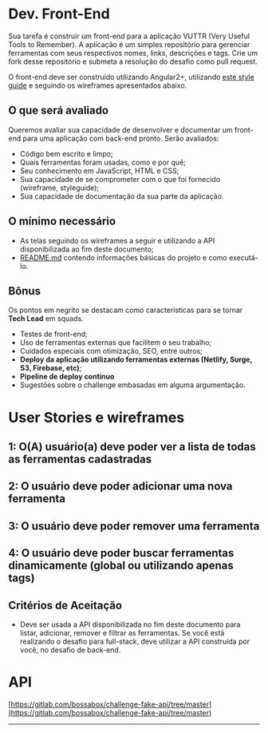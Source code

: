 # Dev. Front-End

Sua tarefa é construir um front-end para a aplicação VUTTR (Very Useful Tools to Remember). A aplicação é um simples repositório para gerenciar ferramentas com seus respectivos nomes, links, descrições e tags. Crie um fork desse repositório e submeta a resolução do desafio como pull request.

O front-end deve ser construído utilizando Angular2+, utilizando [este style guide](https://xd.adobe.com/spec/6a82c840-1813-4b23-6919-2ac91409d104-1cb3/) e seguindo os wireframes apresentados abaixo.

## O que será avaliado

Queremos avaliar sua capacidade de desenvolver e documentar um front-end para uma aplicação com back-end pronto. Serão avaliados:

- Código bem escrito e limpo;
- Quais ferramentas foram usadas, como e por quê;
- Seu conhecimento em JavaScript, HTML e CSS;
- Sua capacidade de se comprometer com o que foi fornecido (wireframe, styleguide);
- Sua capacidade de documentação da sua parte da aplicação.

## O mínimo necessário

- As telas seguindo os wireframes a seguir e utilizando a API disponibilizada ao fim deste documento;
- [README.md](http://readme.md) contendo informações básicas do projeto e como executá-lo.

## Bônus

Os pontos em negrito se destacam como características para se tornar **Tech Lead** em squads.

- Testes de front-end;
- Uso de ferramentas externas que facilitem o seu trabalho;
- Cuidados especiais com otimização, SEO, entre outros;
- **Deploy da aplicação utilizando ferramentas externas (Netlify, Surge, S3, Firebase, etc)**;
- **Pipeline de deploy contínuo**
- Sugestões sobre o challenge embasadas em alguma argumentação.

# User Stories e wireframes

## 1: O(A) usuário(a) deve poder ver a lista de todas as ferramentas cadastradas

[](https://www.notion.so/7e048c1d54274a15b26e50f2a4d52d6c#8c50c90e0bc6430a9741366bf333172f)

## 2: O usuário deve poder adicionar uma nova ferramenta

[](https://www.notion.so/7e048c1d54274a15b26e50f2a4d52d6c#9cc4335a46cb425d98cf4a0a0581fc17)

## 3: O usuário deve poder remover uma ferramenta

[](https://www.notion.so/7e048c1d54274a15b26e50f2a4d52d6c#bab5a791760b4e89bebcd7f580c76769)

## 4: O usuário deve poder buscar ferramentas dinamicamente (global ou utilizando apenas tags)

[](https://www.notion.so/7e048c1d54274a15b26e50f2a4d52d6c#ec770b950245470481b3b08d566d3510)

## Critérios de Aceitação

- Deve ser usada a API disponibilizada no fim deste documento para listar, adicionar, remover e filtrar as ferramentas. Se você está realizando o desafio para full-stack, deve utilizar a API construída por você, no desafio de back-end.

# API

[https://gitlab.com/bossabox/challenge-fake-api/tree/master](https://gitlab.com/bossabox/challenge-fake-api/tree/master)

---
